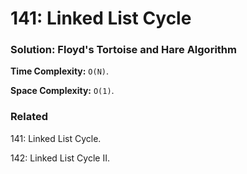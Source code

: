 # 141: Linked List Cycle

### Solution: Floyd's Tortoise and Hare Algorithm
**Time Complexity:** `O(N)`.

**Space Complexity:** `O(1)`.

### Related
141: Linked List Cycle.

142: Linked List Cycle II.